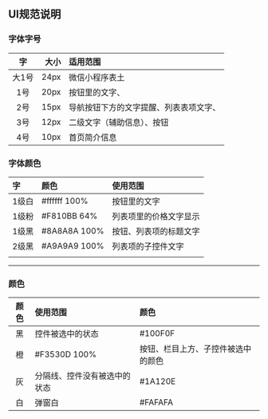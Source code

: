 ## UI规范说明

### 字体字号
|  字   |   大小 | 适用范围                |
| :--: | ---: | :------------------ |
| 大1号  | 24px | 微信小程序表土             |
|  1号  | 20px | 按钮里的文字、             |
|  2号  | 15px | 导航按钮下方的文字提醒、列表表项文字、 |
|  3号  | 12px | 二级文字（辅助信息）、按钮       |
|  4号  | 10px | 首页简介信息              |

### 字体颜色 
| 字    | 颜色           | 使用范围        |
| :--- | :----------- | :---------- |
| 1级白  | #ffffff 100% | 按钮里的文字      |
| 1级粉  | #F810BB 64%  | 列表项里的价格文字显示 |
| 1级黑  | #8A8A8A 100% | 按钮、列表项的标题文字 |
| 2级黑  | #A9A9A9 100% | 列表项的子控件文字   |
|      |              |             |

***

### 颜色

|  颜色  | 使用范围           | 颜色                |
| :--: | :------------- | :---------------- |
|  黑   | 控件被选中的状态       | #100F0F           |
|  橙   | #F3530D 100%   | 按钮、栏目上方、子控件被选中的颜色 |
|  灰   | 分隔线、控件没有被选中的状态 | #1A120E           |
|  白   | 弹窗白            | #FAFAFA           |
